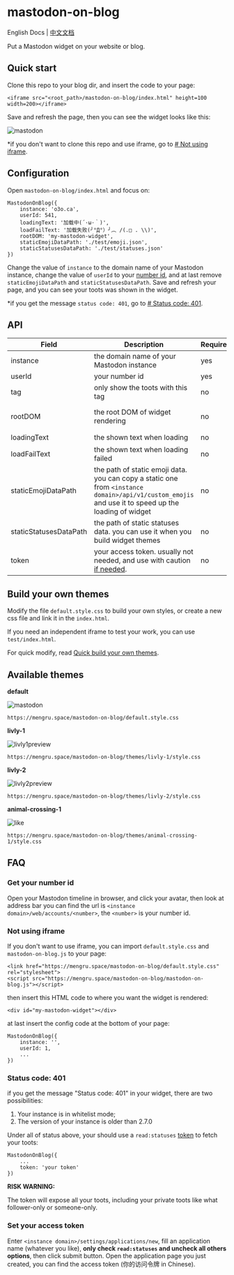 # mastodon-on-blog

English Docs | [中文文档](https://github.com/mengrru/mastodon-on-blog/blob/main/README.zh.md)

Put a Mastodon widget on your website or blog.

## Quick start

Clone this repo to your blog dir, and insert the code to your page:

```
<iframe src="<root_path>/mastodon-on-blog/index.html" height=100 width=200></iframe>
```

Save and refresh the page, then you can see the widget looks like this:

![mastodon](https://user-images.githubusercontent.com/80361883/139525296-b21924cb-84b3-40ac-9cef-1f8743a43b56.png)

\*if you don't want to clone this repo and use iframe, go to [# Not using iframe](#not-using-iframe).

## Configuration

Open `mastodon-on-blog/index.html` and focus on:

```
MastodonOnBlog({
    instance: 'o3o.ca',
    userId: 541,
    loadingText: '加载中(´·ω·｀)',
    loadFailText: '加载失败(╯°Д°）╯︵ /(.□ . \\)',
    rootDOM: 'my-mastodon-widget',
    staticEmojiDataPath: './test/emoji.json',
    staticStatusesDataPath: './test/statuses.json'
})
```

Change the value of `instance` to the domain name of your Mastodon instance, change the value of `userId` to your [number id](#get-your-number-id), and at last remove `staticEmojiDataPath` and `staticStatusesDataPath`. Save and refresh your page, and you can see your toots was shown in the widget.

\*if you get the message `status code: 401`, go to [# Status code: 401](#status-code-401).

## API

| Field | Description | Required | Default | Type |
| --- | --- | --- | --- | --- |
| instance | the domain name of your Mastodon instance | yes | \- | String |
| userId | your number id | yes | \- | Number |
| tag | only show the toots with this tag | no | \- | String |
| rootDOM | the root DOM of widget rendering | no | 'my-mastodon-widget' | String |
| loadingText | the shown text when loading | no | '加载中...' | String |
| loadFailText | the shown text when loading failed | no | '加载失败' | String |
| staticEmojiDataPath | the path of static emoji data. you can copy a static one from `<instance domain>/api/v1/custom_emojis` and use it to speed up the loading of widget | no | \- | String |
| staticStatusesDataPath | the path of static statuses data. you can use it when you build widget themes | no | \- | String |
| token | your access token. usually not needed, and use with caution [if needed](#status-code-401). | no | \- | String |

## Build your own themes

Modify the file `default.style.css` to build your own styles, or create a new css file and link it in the `index.html`.

If you need an independent iframe to test your work, you can use `test/index.html`.

For quick modify, read [Quick build your own themes](https://github.com/mengrru/mastodon-on-blog/blob/main/themes/livly-1/README.md).

## Available themes

**default**

![mastodon](https://user-images.githubusercontent.com/80361883/139525296-b21924cb-84b3-40ac-9cef-1f8743a43b56.png)

```
https://mengru.space/mastodon-on-blog/default.style.css
```

**livly-1**

![livly1preview](https://user-images.githubusercontent.com/80361883/139531628-de785ad9-6a42-441a-b93a-e88c9c5af229.PNG)

```
https://mengru.space/mastodon-on-blog/themes/livly-1/style.css
```

**livly-2**

![livly2preview](https://user-images.githubusercontent.com/80361883/139531636-c0077c91-3c17-47be-8141-7c35e5851335.PNG)

```
https://mengru.space/mastodon-on-blog/themes/livly-2/style.css
```

**animal-crossing-1**

![like](https://user-images.githubusercontent.com/80361883/139692121-30bcc691-fa21-48c3-a6bf-418130a49bca.PNG)

```
https://mengru.space/mastodon-on-blog/themes/animal-crossing-1/style.css
```

## FAQ

### Get your number id

Open your Mastodon timeline in browser, and click your avatar, then look at address bar you can find the url is `<instance domain>/web/accounts/<number>`, the `<number>` is your number id.

### Not using iframe

If you don't want to use iframe, you can import `default.style.css` and `mastodon-on-blog.js` to your page:

```
<link href="https://mengru.space/mastodon-on-blog/default.style.css" rel="stylesheet">
<script src="https://mengru.space/mastodon-on-blog/mastodon-on-blog.js"></script>
```

then insert this HTML code to where you want the widget is rendered:

```
<div id="my-mastodon-widget"></div>
```

at last insert the config code at the bottom of your page:

```
MastodonOnBlog({
    instance: '',
    userId: 1,
    ...
})
```
### Status code: 401

if you get the message "Status code: 401" in your widget, there are two possibilities:

1. Your instance is in whitelist mode;
2. The version of your instance is older than 2.7.0

Under all of status above, your should use a `read:statuses` [token](#set-your-access-token) to fetch your toots:

```
MastodonOnBlog({
    ...
    token: 'your token'
})
```

**RISK WARNING:**

The token will expose all your toots, including your private toots like what follower-only or someone-only.

### Set your access token

Enter `<instance domain>/settings/applications/new`, fill an application name (whatever you like), **only check `read:statuses` and uncheck all others options**, then click submit button. Open the application page you just created, you can find the access token (你的访问令牌 in Chinese).
